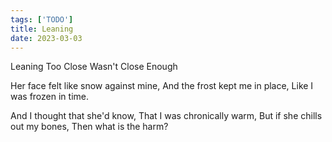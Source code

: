 ```yaml
---
tags: ['TODO']
title: Leaning
date: 2023-03-03
---
```


Leaning Too Close Wasn't Close Enough

Her face felt like snow against mine,
And the frost kept me in place,
Like I was frozen in time.

And I thought that she'd know,
That I was chronically warm,
But if she chills out my bones,
Then what is the harm?
